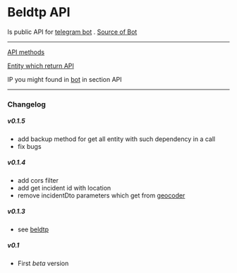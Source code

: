 Beldtp API
====== 
Is public API for [telegram bot](http://t.me/beldtp_bot) . [Source of Bot](https://github.com/ilyukou/beldtp)
___

[API methods](https://github.com/ilyukou/beldtp-api/tree/master/docs/API.md)

[Entity which return API](https://github.com/ilyukou/beldtp-api/tree/master/docs/ENTITY.md)

IP you might found in [bot](http://t.me/beldtp_bot) in section API
___
### Changelog
##### v0.1.5
* add backup method for get all entity with such dependency in a call
* fix bugs

##### v0.1.4
* add cors filter
* add get incident id with location
* remove incidentDto parameters which get from [geocoder](https://opencagedata.com/)
##### v0.1.3
* see [beldtp](https://github.com/ilyukou/beldtp)

##### v0.1
* First _beta_ version
